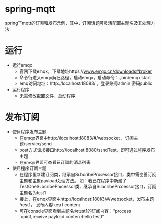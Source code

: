 # spring-mqtt
spring下mqtt的订阅和发布示例，其中，订阅话题可灵活配置主题名及其处理方法

# 运行
  - 运行emqx
    - 官网下载emqx，下载地址https://www.emqx.cn/downloads#broker
    - 命令行进入emqx解压路径，启动emqx，启动命令：./bin/emqx start
    - emq访问地址：http://localhost:18083/ ，登录账号admin 密码public
  - 运行程序
    - 无需修改配置文件，启动程序

# 发布订阅
  - 使用程序发布主题
    - 在emqx界面中http://localhost:18083/#/websocket ，订阅主题/service/send
	- post方式请求接口http://localhost:8080/sendTest，即可通过程序发布主题
	- 在emqx界面可查看已订阅的消息列表
  - 使用程序订阅主题
    - 在程序里新建订阅类，继承自SubcribeProcessor接口，类中需完善订阅主题和主题payload处理方法。
	  如：我已在程序中新建了TestOneSubcribeProcessor类，继承自SubcribeProcessor接口，订阅主题名为test1
	- 接上，在emqx界面中http://localhost:18083/#/websocket，发布主题 /test1， 发布内容 test1 content
	- 可在console界面看到主题名为test1的订阅内容：“process topic1,receive payload content:hello test1”
